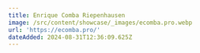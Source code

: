 ```yaml
---
title: Enrique Comba Riepenhausen
image: /src/content/showcase/_images/ecomba.pro.webp
url: 'https://ecomba.pro/'
dateAdded: 2024-08-31T12:36:09.625Z
---
```


